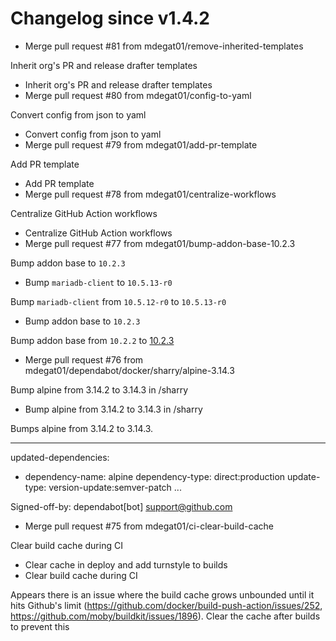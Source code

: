 # Changelog since v1.4.2
- Merge pull request #81 from mdegat01/remove-inherited-templates

Inherit org's PR and release drafter templates 
- Inherit org's PR and release drafter templates 
- Merge pull request #80 from mdegat01/config-to-yaml

Convert config from json to yaml 
- Convert config from json to yaml 
- Merge pull request #79 from mdegat01/add-pr-template

Add PR template 
- Add PR template 
- Merge pull request #78 from mdegat01/centralize-workflows

Centralize GitHub Action workflows 
- Centralize GitHub Action workflows 
- Merge pull request #77 from mdegat01/bump-addon-base-10.2.3

Bump addon base to `10.2.3` 
- Bump `mariadb-client` to `10.5.13-r0`

Bump `mariadb-client` from `10.5.12-r0` to `10.5.13-r0` 
- Bump addon base to `10.2.3`

Bump addon base from `10.2.2` to [10.2.3](https://github.com/hassio-addons/addon-base/releases/tag/v10.2.3) 
- Merge pull request #76 from mdegat01/dependabot/docker/sharry/alpine-3.14.3

Bump alpine from 3.14.2 to 3.14.3 in /sharry 
- Bump alpine from 3.14.2 to 3.14.3 in /sharry

Bumps alpine from 3.14.2 to 3.14.3.

---
updated-dependencies:
- dependency-name: alpine
  dependency-type: direct:production
  update-type: version-update:semver-patch
...

Signed-off-by: dependabot[bot] <support@github.com> 
- Merge pull request #75 from mdegat01/ci-clear-build-cache

Clear build cache during CI 
- Clear cache in deploy and add turnstyle to builds 
- Clear build cache during CI

Appears there is an issue where the build cache grows unbounded until it hits Github's limit (https://github.com/docker/build-push-action/issues/252, https://github.com/moby/buildkit/issues/1896). Clear the cache after builds to prevent this 
